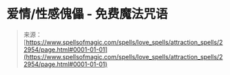 <!--yml

分类：未分类

日期：2024-06-12 19:07:43

-->

# 爱情/性感傀儡 - 免费魔法咒语

> 来源：[https://www.spellsofmagic.com/spells/love_spells/attraction_spells/22954/page.html#0001-01-01](https://www.spellsofmagic.com/spells/love_spells/attraction_spells/22954/page.html#0001-01-01)
